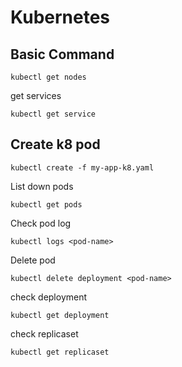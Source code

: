 # Kubernetes

## Basic Command
```
kubectl get nodes
```

get services 
```
kubectl get service
```

## Create k8 pod
```
kubectl create -f my-app-k8.yaml
```

List down pods 
```
kubectl get pods
```

Check pod log 
```
kubectl logs <pod-name>
```

Delete pod 
```
kubectl delete deployment <pod-name>
```

check deployment 
```
kubectl get deployment
```

check replicaset 
```
kubectl get replicaset
```